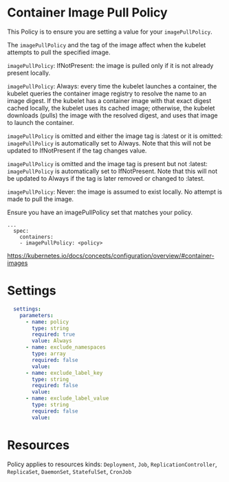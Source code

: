 # Container Image Pull Policy

This Policy is to ensure you are setting a value for your `imagePullPolicy`. 

The `imagePullPolicy` and the tag of the image affect when the kubelet attempts to pull the specified image.

`imagePullPolicy`: IfNotPresent: the image is pulled only if it is not already present locally.

`imagePullPolicy`: Always: every time the kubelet launches a container, the kubelet queries the container image registry to resolve the name to an image digest. If the kubelet has a container image with that exact digest cached locally, the kubelet uses its cached image; otherwise, the kubelet downloads (pulls) the image with the resolved digest, and uses that image to launch the container.

`imagePullPolicy` is omitted and either the image tag is :latest or it is omitted: `imagePullPolicy` is automatically set to Always. Note that this will not be updated to IfNotPresent if the tag changes value.

`imagePullPolicy` is omitted and the image tag is present but not :latest: `imagePullPolicy` is automatically set to IfNotPresent. Note that this will not be updated to Always if the tag is later removed or changed to :latest.

`imagePullPolicy`: Never: the image is assumed to exist locally. No attempt is made to pull the image.


Ensure you have an imagePullPolicy set that matches your policy. 
```
...
  spec:
    containers:
    - imagePullPolicy: <policy>
```
https://kubernetes.io/docs/concepts/configuration/overview/#container-images


# Settings
```yaml
  settings:
    parameters:
      - name: policy
        type: string
        required: true
        value: Always
      - name: exclude_namespaces
        type: array
        required: false
        value:
      - name: exclude_label_key
        type: string
        required: false
        value:
      - name: exclude_label_value
        type: string
        required: false
        value:
```

# Resources
Policy applies to resources kinds:
`Deployment`, `Job`, `ReplicationController`, `ReplicaSet`, `DaemonSet`, `StatefulSet`, `CronJob`
